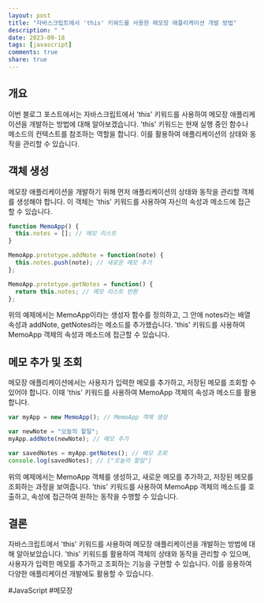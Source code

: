 ```yaml
---
layout: post
title: "자바스크립트에서 'this' 키워드를 사용한 메모장 애플리케이션 개발 방법"
description: " "
date: 2023-09-18
tags: [javascript]
comments: true
share: true
---
```


## 개요
이번 블로그 포스트에서는 자바스크립트에서 'this' 키워드를 사용하여 메모장 애플리케이션을 개발하는 방법에 대해 알아보겠습니다. 'this' 키워드는 현재 실행 중인 함수나 메소드의 컨텍스트를 참조하는 역할을 합니다. 이를 활용하여 애플리케이션의 상태와 동작을 관리할 수 있습니다.

## 객체 생성
메모장 애플리케이션을 개발하기 위해 먼저 애플리케이션의 상태와 동작을 관리할 객체를 생성해야 합니다. 이 객체는 'this' 키워드를 사용하여 자신의 속성과 메소드에 접근할 수 있습니다.

```javascript
function MemoApp() {
  this.notes = []; // 메모 리스트
}

MemoApp.prototype.addNote = function(note) {
  this.notes.push(note); // 새로운 메모 추가
};

MemoApp.prototype.getNotes = function() {
  return this.notes; // 메모 리스트 반환
};
```

위의 예제에서는 MemoApp이라는 생성자 함수를 정의하고, 그 안에 notes라는 배열 속성과 addNote, getNotes라는 메소드를 추가했습니다. 'this' 키워드를 사용하여 MemoApp 객체의 속성과 메소드에 접근할 수 있습니다.

## 메모 추가 및 조회
메모장 애플리케이션에서는 사용자가 입력한 메모를 추가하고, 저장된 메모를 조회할 수 있어야 합니다. 이때 'this' 키워드를 사용하여 MemoApp 객체의 속성과 메소드를 활용합니다.

```javascript
var myApp = new MemoApp(); // MemoApp 객체 생성

var newNote = "오늘의 할일";
myApp.addNote(newNote); // 메모 추가

var savedNotes = myApp.getNotes(); // 메모 조회
console.log(savedNotes); // ["오늘의 할일"]
```

위의 예제에서는 MemoApp 객체를 생성하고, 새로운 메모를 추가하고, 저장된 메모를 조회하는 과정을 보여줍니다. 'this' 키워드를 사용하여 MemoApp 객체의 메소드를 호출하고, 속성에 접근하여 원하는 동작을 수행할 수 있습니다.

## 결론
자바스크립트에서 'this' 키워드를 사용하여 메모장 애플리케이션을 개발하는 방법에 대해 알아보았습니다. 'this' 키워드를 활용하여 객체의 상태와 동작을 관리할 수 있으며, 사용자가 입력한 메모를 추가하고 조회하는 기능을 구현할 수 있습니다. 이를 응용하여 다양한 애플리케이션 개발에도 활용할 수 있습니다.

#JavaScript #메모장